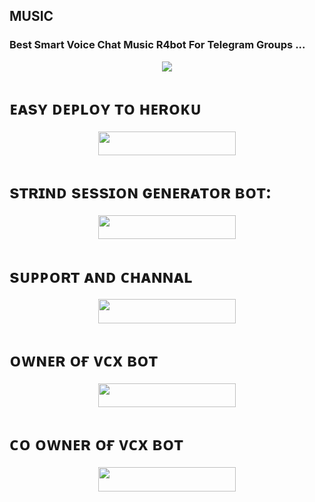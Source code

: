 ## MUSIC 

### Best Smart Voice Chat Music R4bot For Telegram Groups ...


<p align="center"><a href="https://t.me/mr_Agora"><img src="https://te.legra.ph/file/743570cee67092f5d03b7.jpg"></a></p>


# ᴇᴀsʏ ᴅᴇᴘʟᴏʏ ᴛᴏ ʜᴇʀᴏᴋᴜ
<p align="center"><a href="https://heroku.com/deploy?template=https://github.com/MR-KANNADIGA/VCX"> <img src="https://img.shields.io/badge/Deploy%20To%20Heroku-yellow?style=for-the-badge&logo=heroku" width="220" height="38.45"/></a></p>

# sᴛʀɪɴᴅ sᴇssɪᴏɴ ɢᴇɴᴇʀᴀᴛᴏʀ ʙᴏᴛ:

<p align="center"><a href="https://t.me/agora_ssgenbot"> <img src="https://img.shields.io/badge/STRING%20To%20GENERATOR-orange?style=for-the-badge&logo=heroku" width="220" height="38.45"/></a></p>

# sᴜᴘᴘᴏʀᴛ ᴀɴᴅ ᴄʜᴀɴɴᴀʟ

<p align="center"><a href="https://t.me/AGORA_ROBOTS"> <img src="https://img.shields.io/badge/AGORA%20ROBOTS-green?style=for-the-badge&logo=heroku" width="220" height="38.45"/></a></p>


# ᴏᴡɴᴇʀ ᴏғ ᴠᴄx ʙᴏᴛ

<p align="center"><a href="https://t.me/MR_AGORA"><img src="https://img.shields.io/badge/MR%20AGORA-white?style=for-the-badge&logo=heroku" width="220" height="38.45"/></a></p>


# ᴄᴏ ᴏᴡɴᴇʀ ᴏғ ᴠᴄx ʙᴏᴛ

<p align="center"><a href="https://t.me/MRS_AGORA"> <img src="https://img.shields.io/badge/MRS%20AGORA-purple?style=for-the-badge&logo=heroku" width="220" height="38.45"/></a></p>




